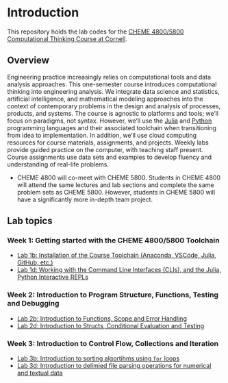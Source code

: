 # Introduction
This repository holds the lab codes for the [CHEME 4800/5800 Computational Thinking Course at Cornell](https://varnerlab.github.io/CHEME-4800-5800-ComputingBook/landing.html).

## Overview
Engineering practice increasingly relies on computational tools and data analysis approaches. This one-semester course introduces computational thinking into engineering analysis. We integrate data science and statistics, artificial intelligence, and mathematical modeling approaches into the context of contemporary problems in the design and analysis of processes, products, and systems. The course is agnostic to platforms and tools; we’ll focus on paradigms, not syntax. However, we’ll use the [Julia](https://julialang.org) and [Python](https://www.python.org) programming languages and their associated toolchain when transitioning from idea to implementation. In addition, we’ll use cloud computing resources for course materials, assignments, and projects. Weekly labs provide guided practice on the computer, with teaching staff present. Course assignments use data sets and examples to develop fluency and understanding of real-life problems. 

* CHEME 4800 will co-meet with CHEME 5800. Students in CHEME 4800 will attend the same lectures and lab sections and complete the same problem sets as CHEME 5800. However, students in CHEME 5800 will have a significantly more in-depth team project. 

## Lab topics
### Week 1: Getting started with the CHEME 4800/5800 Toolchain
* [Lab 1b: Installation of the Course Toolchain (Anaconda, VSCode, Julia, GitHub, etc.)](./week-1/Lab-1b/README.md)
* [Lab 1d: Working with the Command Line Interfaces (CLIs), and the Julia, Python Interactive REPLs](./week-1/Lab-1d/README.md)

### Week 2: Introduction to Program Structure, Functions, Testing and Debugging
* [Lab 2b: Introduction to Functions, Scope and Error Handling](./week-2/Lab-2b/README.md)
* [Lab 2d: Introduction to Structs, Conditional Evaluation and Testing](./week-2/Lab-2d/README.md)

### Week 3: Introduction to Control Flow, Collections and Iteration
* [Lab 3b: Introduction to sorting algortihms using `for` loops](./week-3/Lab-3b/README.md)
* [Lab 3d: Introduction to delimied file parsing operations for numerical and textual data](./week-3/Lab-3d/README.md)
